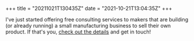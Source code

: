 +++
title = "20211021T130435Z"
date  = "2021-10-21T13:04:35Z"
+++

I've just started offering free consulting services to makers that are building (or already running) a small manufacturing business to sell their own product. If that's you, [check out the details](/services) and get in touch!
